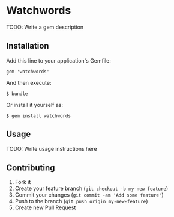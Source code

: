 # Watchwords

TODO: Write a gem description

## Installation

Add this line to your application's Gemfile:

    gem 'watchwords'

And then execute:

    $ bundle

Or install it yourself as:

    $ gem install watchwords

## Usage

TODO: Write usage instructions here

## Contributing

1. Fork it
2. Create your feature branch (`git checkout -b my-new-feature`)
3. Commit your changes (`git commit -am 'Add some feature'`)
4. Push to the branch (`git push origin my-new-feature`)
5. Create new Pull Request
